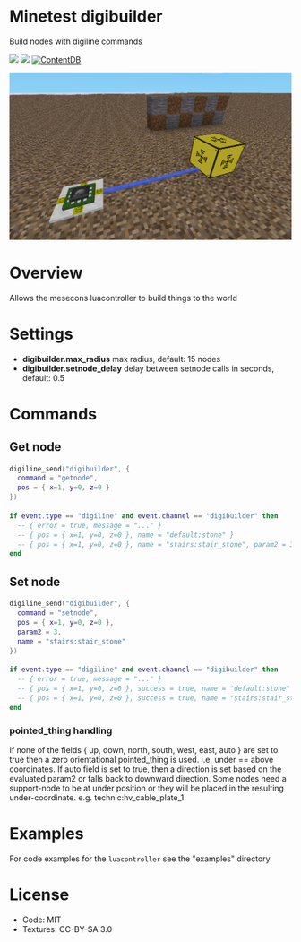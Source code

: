 Minetest digibuilder
======

Build nodes with digiline commands

![](https://github.com/BuckarooBanzay/digibuilder/workflows/luacheck/badge.svg)
![](https://github.com/BuckarooBanzay/digibuilder/workflows/test/badge.svg)
[![ContentDB](https://content.minetest.net/packages/BuckarooBanzay/digibuilder/shields/downloads/)](https://content.minetest.net/packages/BuckarooBanzay/digibuilder/)

<img src="./screenshot.png"/>

# Overview

Allows the mesecons luacontroller to build things to the world

# Settings

* **digibuilder.max_radius** max radius, default: 15 nodes
* **digibuilder.setnode_delay** delay between setnode calls in seconds, default: 0.5

# Commands

## Get node

```lua
digiline_send("digibuilder", {
  command = "getnode",
  pos = { x=1, y=0, z=0 }
})

if event.type == "digiline" and event.channel == "digibuilder" then
  -- { error = true, message = "..." }
  -- { pos = { x=1, y=0, z=0 }, name = "default:stone" }
  -- { pos = { x=1, y=0, z=0 }, name = "stairs:stair_stone", param2 = 3 }
end
```

## Set node

```lua
digiline_send("digibuilder", {
  command = "setnode",
  pos = { x=1, y=0, z=0 },
  param2 = 3,
  name = "stairs:stair_stone"
})

if event.type == "digiline" and event.channel == "digibuilder" then
  -- { error = true, message = "..." }
  -- { pos = { x=1, y=0, z=0 }, success = true, name = "default:stone" }
  -- { pos = { x=1, y=0, z=0 }, success = true, name = "stairs:stair_stone", param2 = 3 }
end
```

### pointed_thing handling

If none of the fields { up, down, north, south, west, east, auto } are set to true
then a zero orientational pointed_thing is used. i.e. under == above coordinates.
If auto field is set to true, then a direction is set based on the evaluated param2
or falls back to downward direction.
Some nodes need a support-node to be at under position or they will be placed in
the resulting under-coordinate. e.g. technic:hv_cable_plate_1

# Examples

For code examples for the `luacontroller` see the "examples" directory


# License

* Code: MIT
* Textures: CC-BY-SA 3.0
